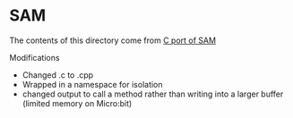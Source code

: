 # SAM

The contents of this directory come from [C port of SAM](https://github.com/s-macke/SAM)

Modifications
 * Changed .c to .cpp
 * Wrapped in a namespace for isolation
 * changed output to call a method rather than writing into a larger buffer (limited memory on Micro:bit)
